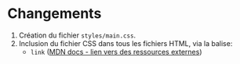 # Changements

 1. Création du fichier `styles/main.css`. 
 2. Inclusion du fichier CSS dans tous les fichiers HTML, via la balise:
    - `link` ([MDN docs - lien vers des ressources externes](https://developer.mozilla.org/fr/docs/Web/HTML/Element/link))
 